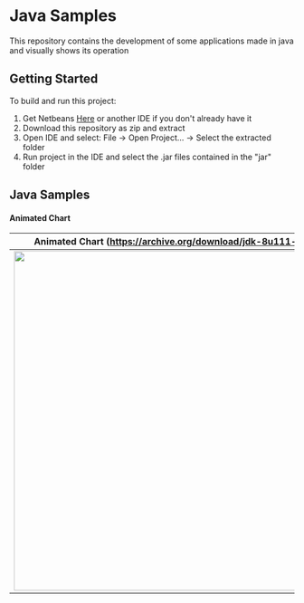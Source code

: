 # Java Samples

This repository contains the development of some applications made in java and visually shows its operation

## Getting Started

To build and run this project:
1. Get Netbeans [Here](http://archive.org/download/jdk-8u111-nb-8_2/) or another IDE if you don't already have it
2. Download this repository as zip and extract
3. Open IDE and select: File -> Open Project... -> Select the extracted folder
4. Run project in the IDE and select the .jar files contained in the "jar" folder

## Java Samples

#### Animated Chart

|Animated Chart (https://archive.org/download/jdk-8u111-nb-8_2)|
|--|
| <center> <img src="https://media.giphy.com/media/YrquS6qE7hXmAD82Bf/giphy.gif" width="600"> </center> |
